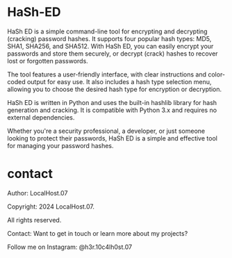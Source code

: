 # HaSh-ED

HaSh ED is a simple command-line tool for encrypting and decrypting (cracking) password hashes. It supports four popular hash types: MD5, SHA1, SHA256, and SHA512. With HaSh ED, you can easily encrypt your passwords and store them securely, or decrypt (crack) hashes to recover lost or forgotten passwords.

The tool features a user-friendly interface, with clear instructions and color-coded output for easy use. It also includes a hash type selection menu, allowing you to choose the desired hash type for encryption or decryption.

HaSh ED is written in Python and uses the built-in hashlib library for hash generation and cracking. It is compatible with Python 3.x and requires no external dependencies.

Whether you're a security professional, a developer, or just someone looking to protect their passwords, HaSh ED is a simple and effective tool for managing your password hashes.

# contact

Author: LocalHost.07 

Copyright: 2024 LocalHost.07.

All rights reserved.

Contact: Want to get in touch or learn more about my projects? 

Follow me on Instagram: @h3r.10c4lh0st.07
